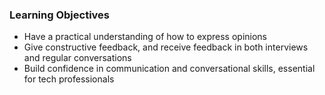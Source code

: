 ### Learning Objectives
- Have a practical understanding of how to express opinions
- Give constructive feedback, and receive feedback in both interviews and regular conversations
- Build confidence in communication and conversational skills, essential for tech professionals